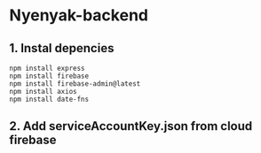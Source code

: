 # Nyenyak-backend

## 1. Instal depencies
```
npm install express
npm install firebase
npm install firebase-admin@latest
npm install axios
npm install date-fns
```
## 2. Add serviceAccountKey.json from cloud firebase
